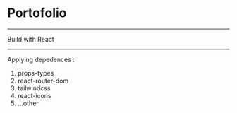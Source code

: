 # Portofolio
---

Build with React

---
Applying depedences :
 1. props-types
 2. react-router-dom
 3. tailwindcss
 4. react-icons
 5. ...other
